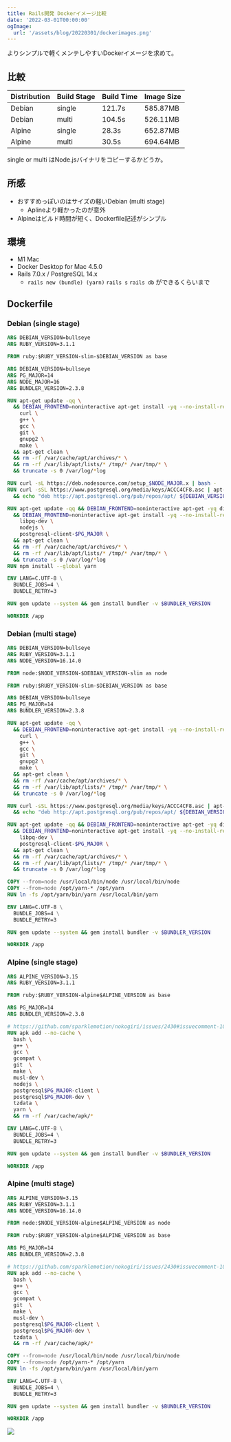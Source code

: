 ```yaml
---
title: Rails開発 Dockerイメージ比較
date: '2022-03-01T00:00:00'
ogImage:
  url: '/assets/blog/20220301/dockerimages.png'
---
```


よりシンプルで軽くメンテしやすいDockerイメージを求めて。

## 比較

|Distribution|Build Stage|Build Time|Image Size|
|--|--|--|--|
|Debian|single|121.7s|585.87MB|
|Debian|multi|104.5s|526.11MB|
|Alpine|single|28.3s|652.87MB|
|Alpine|multi|30.5s|694.64MB|

single or multi はNode.jsバイナリをコピーするかどうか。

## 所感

* おすすめっぽいのはサイズの軽いDebian (multi stage)
  * Aplineより軽かったのが意外
* Alpineはビルド時間が短く、Dockerfile記述がシンプル

## 環境

* M1 Mac
* Docker Desktop for Mac 4.5.0
* Rails 7.0.x / PostgreSQL 14.x
  * `rails new (bundle) (yarn)` `rails s` `rails db` ができるくらいまで

## Dockerfile

### Debian (single stage)

```dockerfile
ARG DEBIAN_VERSION=bullseye
ARG RUBY_VERSION=3.1.1

FROM ruby:$RUBY_VERSION-slim-$DEBIAN_VERSION as base

ARG DEBIAN_VERSION=bullseye
ARG PG_MAJOR=14
ARG NODE_MAJOR=16
ARG BUNDLER_VERSION=2.3.8

RUN apt-get update -qq \
  && DEBIAN_FRONTEND=noninteractive apt-get install -yq --no-install-recommends \
    curl \
    g++ \
    gcc \
    git \
    gnupg2 \
    make \
  && apt-get clean \
  && rm -rf /var/cache/apt/archives/* \
  && rm -rf /var/lib/apt/lists/* /tmp/* /var/tmp/* \
  && truncate -s 0 /var/log/*log

RUN curl -sL https://deb.nodesource.com/setup_$NODE_MAJOR.x | bash -
RUN curl -sSL https://www.postgresql.org/media/keys/ACCC4CF8.asc | apt-key add - \
  && echo "deb http://apt.postgresql.org/pub/repos/apt/ ${DEBIAN_VERSION}-pgdg main" $PG_MAJOR > /etc/apt/sources.list.d/pgdg.list

RUN apt-get update -qq && DEBIAN_FRONTEND=noninteractive apt-get -yq dist-upgrade \
  && DEBIAN_FRONTEND=noninteractive apt-get install -yq --no-install-recommends \
    libpq-dev \
    nodejs \
    postgresql-client-$PG_MAJOR \
  && apt-get clean \
  && rm -rf /var/cache/apt/archives/* \
  && rm -rf /var/lib/apt/lists/* /tmp/* /var/tmp/* \
  && truncate -s 0 /var/log/*log
RUN npm install --global yarn

ENV LANG=C.UTF-8 \
  BUNDLE_JOBS=4 \
  BUNDLE_RETRY=3

RUN gem update --system && gem install bundler -v $BUNDLER_VERSION

WORKDIR /app
```

### Debian (multi stage)

```dockerfile
ARG DEBIAN_VERSION=bullseye
ARG RUBY_VERSION=3.1.1
ARG NODE_VERSION=16.14.0

FROM node:$NODE_VERSION-$DEBIAN_VERSION-slim as node

FROM ruby:$RUBY_VERSION-slim-$DEBIAN_VERSION as base

ARG DEBIAN_VERSION=bullseye
ARG PG_MAJOR=14
ARG BUNDLER_VERSION=2.3.8

RUN apt-get update -qq \
  && DEBIAN_FRONTEND=noninteractive apt-get install -yq --no-install-recommends \
    curl \
    g++ \
    gcc \
    git \
    gnupg2 \
    make \
  && apt-get clean \
  && rm -rf /var/cache/apt/archives/* \
  && rm -rf /var/lib/apt/lists/* /tmp/* /var/tmp/* \
  && truncate -s 0 /var/log/*log

RUN curl -sSL https://www.postgresql.org/media/keys/ACCC4CF8.asc | apt-key add - \
  && echo "deb http://apt.postgresql.org/pub/repos/apt/ ${DEBIAN_VERSION}-pgdg main" $PG_MAJOR > /etc/apt/sources.list.d/pgdg.list

RUN apt-get update -qq && DEBIAN_FRONTEND=noninteractive apt-get -yq dist-upgrade \
  && DEBIAN_FRONTEND=noninteractive apt-get install -yq --no-install-recommends \
    libpq-dev \
    postgresql-client-$PG_MAJOR \
  && apt-get clean \
  && rm -rf /var/cache/apt/archives/* \
  && rm -rf /var/lib/apt/lists/* /tmp/* /var/tmp/* \
  && truncate -s 0 /var/log/*log

COPY --from=node /usr/local/bin/node /usr/local/bin/node
COPY --from=node /opt/yarn-* /opt/yarn
RUN ln -fs /opt/yarn/bin/yarn /usr/local/bin/yarn

ENV LANG=C.UTF-8 \
  BUNDLE_JOBS=4 \
  BUNDLE_RETRY=3

RUN gem update --system && gem install bundler -v $BUNDLER_VERSION

WORKDIR /app
```

### Alpine (single stage)

```dockerfile
ARG ALPINE_VERSION=3.15
ARG RUBY_VERSION=3.1.1

FROM ruby:$RUBY_VERSION-alpine$ALPINE_VERSION as base

ARG PG_MAJOR=14
ARG BUNDLER_VERSION=2.3.8

# https://github.com/sparklemotion/nokogiri/issues/2430#issuecomment-1016650754
RUN apk add --no-cache \
  bash \
  g++ \
  gcc \
  gcompat \
  git  \
  make \
  musl-dev \
  nodejs \
  postgresql$PG_MAJOR-client \
  postgresql$PG_MAJOR-dev \
  tzdata \
  yarn \
  && rm -rf /var/cache/apk/*

ENV LANG=C.UTF-8 \
  BUNDLE_JOBS=4 \
  BUNDLE_RETRY=3

RUN gem update --system && gem install bundler -v $BUNDLER_VERSION

WORKDIR /app
```

### Alpine (multi stage)

```dockerfile
ARG ALPINE_VERSION=3.15
ARG RUBY_VERSION=3.1.1
ARG NODE_VERSION=16.14.0

FROM node:$NODE_VERSION-alpine$ALPINE_VERSION as node

FROM ruby:$RUBY_VERSION-alpine$ALPINE_VERSION as base

ARG PG_MAJOR=14
ARG BUNDLER_VERSION=2.3.8

# https://github.com/sparklemotion/nokogiri/issues/2430#issuecomment-1016650754
RUN apk add --no-cache \
  bash \
  g++ \
  gcc \
  gcompat \
  git  \
  make \
  musl-dev \
  postgresql$PG_MAJOR-client \
  postgresql$PG_MAJOR-dev \
  tzdata \
  && rm -rf /var/cache/apk/*

COPY --from=node /usr/local/bin/node /usr/local/bin/node
COPY --from=node /opt/yarn-* /opt/yarn
RUN ln -fs /opt/yarn/bin/yarn /usr/local/bin/yarn

ENV LANG=C.UTF-8 \
  BUNDLE_JOBS=4 \
  BUNDLE_RETRY=3

RUN gem update --system && gem install bundler -v $BUNDLER_VERSION

WORKDIR /app
```

![](/assets/blog/20220301/dockerimages.png)

